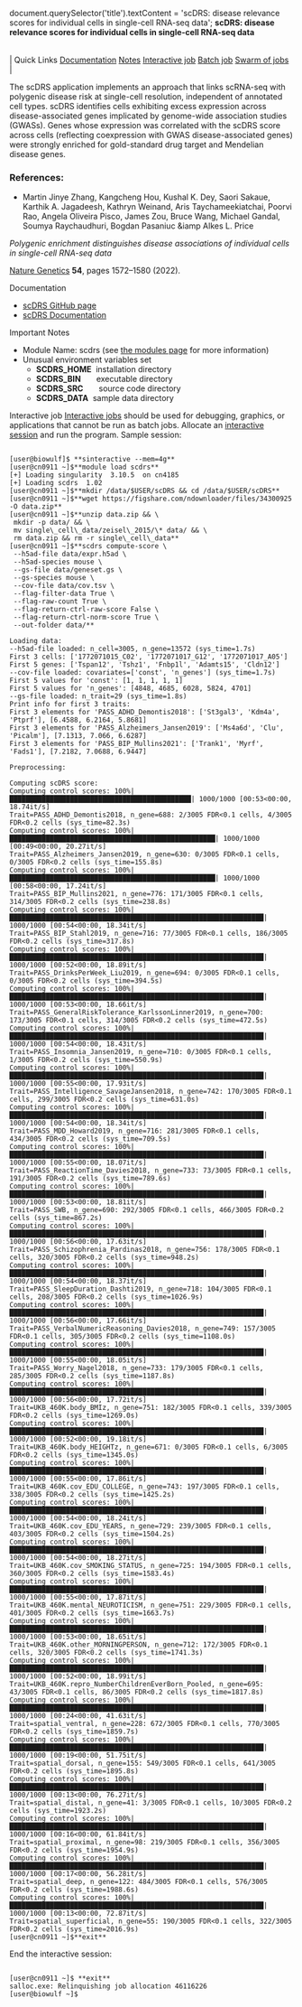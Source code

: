 

document.querySelector('title').textContent = 'scDRS: disease relevance scores for individual cells in single-cell RNA-seq data';
**scDRS: disease relevance scores for individual cells in single-cell RNA-seq data**


|  |
| --- |
| 
Quick Links
[Documentation](#doc)
[Notes](#notes)
[Interactive job](#int) 
[Batch job](#sbatch) 
[Swarm of jobs](#swarm) 
 |



The scDRS application implements an approach that links scRNA-seq 
with polygenic disease risk at single-cell resolution, independent of annotated cell types. 
scDRS identifies cells exhibiting excess expression across disease-associated genes 
implicated by genome-wide association studies (GWASs). 
Genes whose expression was correlated with the scDRS score across cells 
(reflecting coexpression with GWAS disease-associated genes) 
were strongly enriched for gold-standard drug target and Mendelian disease genes.



### References:


* Martin Jinye Zhang, Kangcheng Hou, Kushal K. Dey, Saori Sakaue, Karthik A. Jagadeesh, Kathryn Weinand, 
Aris Taychameekiatchai, Poorvi Rao, Angela Oliveira Pisco, James Zou, Bruce Wang, Michael Gandal, 
Soumya Raychaudhuri, Bogdan Pasaniuc &iamp Alkes L. Price   

*Polygenic enrichment distinguishes disease associations of individual cells in single-cell RNA-seq data*    

[Nature Genetics](https://www.nature.com/articles/s41588-022-01167-z)  **54**, pages 1572–1580 (2022).


Documentation
* [scDRS GitHub page](https://github.com/martinjzhang/scDRS)
* [scDRS Documentation](https://martinjzhang.github.io/scDRS/notebooks/quickstart.html)


Important Notes
* Module Name: scdrs (see [the modules page](https://hpc.nih.gov/apps/modules.html) for more information)
* Unusual environment variables set
	+ **SCDRS\_HOME**  installation directory
	+ **SCDRS\_BIN**       executable directory
	+ **SCDRS\_SRC**       source code directory
	+ **SCDRS\_DATA**  sample data directory



Interactive job
[Interactive jobs](/docs/userguide.html#int) should be used for debugging, graphics, or applications that cannot be run as batch jobs.
Allocate an [interactive session](/docs/userguide.html#int) and run the program. Sample session:



```

[user@biowulf]$ **sinteractive --mem=4g**
[user@cn0911 ~]$**module load scdrs** 
[+] Loading singularity  3.10.5  on cn4185
[+] Loading scdrs  1.02 
[user@cn0911 ~]$**mkdir /data/$USER/scDRS && cd /data/$USER/scDRS**
[user@cn0911 ~]$**wget https://figshare.com/ndownloader/files/34300925 -O data.zip**
[user@cn0911 ~]$**unzip data.zip && \
 mkdir -p data/ && \
 mv single\_cell\_data/zeisel\_2015/\* data/ && \
 rm data.zip && rm -r single\_cell\_data**
[user@cn0911 ~]$**scdrs compute-score \
 --h5ad-file data/expr.h5ad \
 --h5ad-species mouse \
 --gs-file data/geneset.gs \
 --gs-species mouse \
 --cov-file data/cov.tsv \
 --flag-filter-data True \
 --flag-raw-count True \
 --flag-return-ctrl-raw-score False \
 --flag-return-ctrl-norm-score True \
 --out-folder data/**

Loading data:
--h5ad-file loaded: n_cell=3005, n_gene=13572 (sys_time=1.7s)
First 3 cells: ['1772071015_C02', '1772071017_G12', '1772071017_A05']
First 5 genes: ['Tspan12', 'Tshz1', 'Fnbp1l', 'Adamts15', 'Cldn12']
--cov-file loaded: covariates=['const', 'n_genes'] (sys_time=1.7s)
First 5 values for 'const': [1, 1, 1, 1, 1]
First 5 values for 'n_genes': [4848, 4685, 6028, 5824, 4701]
--gs-file loaded: n_trait=29 (sys_time=1.8s)
Print info for first 3 traits:
First 3 elements for 'PASS_ADHD_Demontis2018': ['St3gal3', 'Kdm4a', 'Ptprf'], [6.4588, 6.2164, 5.8681]
First 3 elements for 'PASS_Alzheimers_Jansen2019': ['Ms4a6d', 'Clu', 'Picalm'], [7.1313, 7.066, 6.6287]
First 3 elements for 'PASS_BIP_Mullins2021': ['Trank1', 'Myrf', 'Fads1'], [7.2182, 7.0688, 6.9447]

Preprocessing:

Computing scDRS score:
Computing control scores: 100%|█████████████████████████████████████████████| 1000/1000 [00:53<00:00, 18.74it/s]
Trait=PASS_ADHD_Demontis2018, n_gene=688: 2/3005 FDR<0.1 cells, 4/3005 FDR<0.2 cells (sys_time=82.3s)
Computing control scores: 100%|███████████████████████████████████████████████████| 1000/1000 [00:49<00:00, 20.27it/s]
Trait=PASS_Alzheimers_Jansen2019, n_gene=630: 0/3005 FDR<0.1 cells, 0/3005 FDR<0.2 cells (sys_time=155.8s)
Computing control scores: 100%|███████████████████████████████████████████████████| 1000/1000 [00:58<00:00, 17.24it/s]
Trait=PASS_BIP_Mullins2021, n_gene=776: 171/3005 FDR<0.1 cells, 314/3005 FDR<0.2 cells (sys_time=238.8s)
Computing control scores: 100%|███████████████████████████████████████████████████████████████| 1000/1000 [00:54<00:00, 18.34it/s]
Trait=PASS_BIP_Stahl2019, n_gene=716: 77/3005 FDR<0.1 cells, 186/3005 FDR<0.2 cells (sys_time=317.8s)
Computing control scores: 100%|███████████████████████████████████████████████████████████████| 1000/1000 [00:52<00:00, 18.89it/s]
Trait=PASS_DrinksPerWeek_Liu2019, n_gene=694: 0/3005 FDR<0.1 cells, 0/3005 FDR<0.2 cells (sys_time=394.5s)
Computing control scores: 100%|███████████████████████████████████████████████████████████████| 1000/1000 [00:53<00:00, 18.66it/s]
Trait=PASS_GeneralRiskTolerance_KarlssonLinner2019, n_gene=700: 173/3005 FDR<0.1 cells, 314/3005 FDR<0.2 cells (sys_time=472.5s)
Computing control scores: 100%|███████████████████████████████████████████████████████████████| 1000/1000 [00:54<00:00, 18.43it/s]
Trait=PASS_Insomnia_Jansen2019, n_gene=710: 0/3005 FDR<0.1 cells, 1/3005 FDR<0.2 cells (sys_time=550.9s)
Computing control scores: 100%|███████████████████████████████████████████████████████████████| 1000/1000 [00:55<00:00, 17.93it/s]
Trait=PASS_Intelligence_SavageJansen2018, n_gene=742: 170/3005 FDR<0.1 cells, 299/3005 FDR<0.2 cells (sys_time=631.0s)
Computing control scores: 100%|███████████████████████████████████████████████████████████████| 1000/1000 [00:54<00:00, 18.34it/s]
Trait=PASS_MDD_Howard2019, n_gene=716: 281/3005 FDR<0.1 cells, 434/3005 FDR<0.2 cells (sys_time=709.5s)
Computing control scores: 100%|███████████████████████████████████████████████████████████████| 1000/1000 [00:55<00:00, 18.07it/s]
Trait=PASS_ReactionTime_Davies2018, n_gene=733: 73/3005 FDR<0.1 cells, 191/3005 FDR<0.2 cells (sys_time=789.6s)
Computing control scores: 100%|███████████████████████████████████████████████████████████████| 1000/1000 [00:53<00:00, 18.81it/s]
Trait=PASS_SWB, n_gene=690: 292/3005 FDR<0.1 cells, 466/3005 FDR<0.2 cells (sys_time=867.2s)
Computing control scores: 100%|███████████████████████████████████████████████████████████████| 1000/1000 [00:56<00:00, 17.63it/s]
Trait=PASS_Schizophrenia_Pardinas2018, n_gene=756: 178/3005 FDR<0.1 cells, 320/3005 FDR<0.2 cells (sys_time=948.2s)
Computing control scores: 100%|███████████████████████████████████████████████████████████████| 1000/1000 [00:54<00:00, 18.37it/s]
Trait=PASS_SleepDuration_Dashti2019, n_gene=718: 104/3005 FDR<0.1 cells, 208/3005 FDR<0.2 cells (sys_time=1026.9s)
Computing control scores: 100%|███████████████████████████████████████████████████████████████| 1000/1000 [00:56<00:00, 17.66it/s]
Trait=PASS_VerbalNumericReasoning_Davies2018, n_gene=749: 157/3005 FDR<0.1 cells, 305/3005 FDR<0.2 cells (sys_time=1108.0s)
Computing control scores: 100%|███████████████████████████████████████████████████████████████| 1000/1000 [00:55<00:00, 18.05it/s]
Trait=PASS_Worry_Nagel2018, n_gene=733: 179/3005 FDR<0.1 cells, 285/3005 FDR<0.2 cells (sys_time=1187.8s)
Computing control scores: 100%|███████████████████████████████████████████████████████████████| 1000/1000 [00:56<00:00, 17.72it/s]
Trait=UKB_460K.body_BMIz, n_gene=751: 182/3005 FDR<0.1 cells, 339/3005 FDR<0.2 cells (sys_time=1269.0s)
Computing control scores: 100%|███████████████████████████████████████████████████████████████| 1000/1000 [00:52<00:00, 19.18it/s]
Trait=UKB_460K.body_HEIGHTz, n_gene=671: 0/3005 FDR<0.1 cells, 6/3005 FDR<0.2 cells (sys_time=1345.0s)
Computing control scores: 100%|███████████████████████████████████████████████████████████████| 1000/1000 [00:55<00:00, 17.86it/s]
Trait=UKB_460K.cov_EDU_COLLEGE, n_gene=743: 197/3005 FDR<0.1 cells, 338/3005 FDR<0.2 cells (sys_time=1425.2s)
Computing control scores: 100%|███████████████████████████████████████████████████████████████| 1000/1000 [00:54<00:00, 18.24it/s]
Trait=UKB_460K.cov_EDU_YEARS, n_gene=729: 239/3005 FDR<0.1 cells, 403/3005 FDR<0.2 cells (sys_time=1504.2s)
Computing control scores: 100%|███████████████████████████████████████████████████████████████| 1000/1000 [00:54<00:00, 18.27it/s]
Trait=UKB_460K.cov_SMOKING_STATUS, n_gene=725: 194/3005 FDR<0.1 cells, 360/3005 FDR<0.2 cells (sys_time=1583.4s)
Computing control scores: 100%|███████████████████████████████████████████████████████████████| 1000/1000 [00:55<00:00, 17.87it/s]
Trait=UKB_460K.mental_NEUROTICISM, n_gene=751: 229/3005 FDR<0.1 cells, 401/3005 FDR<0.2 cells (sys_time=1663.7s)
Computing control scores: 100%|███████████████████████████████████████████████████████████████| 1000/1000 [00:53<00:00, 18.65it/s]
Trait=UKB_460K.other_MORNINGPERSON, n_gene=712: 172/3005 FDR<0.1 cells, 320/3005 FDR<0.2 cells (sys_time=1741.3s)
Computing control scores: 100%|███████████████████████████████████████████████████████████████| 1000/1000 [00:52<00:00, 18.99it/s]
Trait=UKB_460K.repro_NumberChildrenEverBorn_Pooled, n_gene=695: 43/3005 FDR<0.1 cells, 86/3005 FDR<0.2 cells (sys_time=1817.8s)
Computing control scores: 100%|███████████████████████████████████████████████████████████████| 1000/1000 [00:24<00:00, 41.63it/s]
Trait=spatial_ventral, n_gene=228: 672/3005 FDR<0.1 cells, 770/3005 FDR<0.2 cells (sys_time=1859.7s)
Computing control scores: 100%|███████████████████████████████████████████████████████████████| 1000/1000 [00:19<00:00, 51.75it/s]
Trait=spatial_dorsal, n_gene=155: 549/3005 FDR<0.1 cells, 641/3005 FDR<0.2 cells (sys_time=1895.8s)
Computing control scores: 100%|███████████████████████████████████████████████████████████████| 1000/1000 [00:13<00:00, 76.27it/s]
Trait=spatial_distal, n_gene=41: 3/3005 FDR<0.1 cells, 10/3005 FDR<0.2 cells (sys_time=1923.2s)
Computing control scores: 100%|███████████████████████████████████████████████████████████████| 1000/1000 [00:16<00:00, 61.84it/s]
Trait=spatial_proximal, n_gene=98: 219/3005 FDR<0.1 cells, 356/3005 FDR<0.2 cells (sys_time=1954.9s)
Computing control scores: 100%|███████████████████████████████████████████████████████████████| 1000/1000 [00:17<00:00, 56.28it/s]
Trait=spatial_deep, n_gene=122: 484/3005 FDR<0.1 cells, 576/3005 FDR<0.2 cells (sys_time=1988.6s)
Computing control scores: 100%|███████████████████████████████████████████████████████████████| 1000/1000 [00:13<00:00, 72.87it/s]
Trait=spatial_superficial, n_gene=55: 190/3005 FDR<0.1 cells, 322/3005 FDR<0.2 cells (sys_time=2016.9s)
[user@cn0911 ~]$**exit**

```
 
End the interactive session:

```

[user@cn0911 ~]$ **exit**
salloc.exe: Relinquishing job allocation 46116226
[user@biowulf ~]$

```






